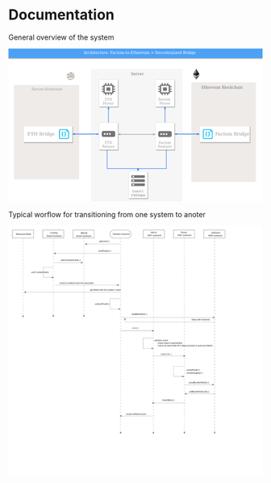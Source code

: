 # Documentation

General overview of the system

![Image of System](images/system-overview.png)

Typical worflow for transitioning from one system to anoter

![Image of Token transfer](images/erc20-to-factom.png)
